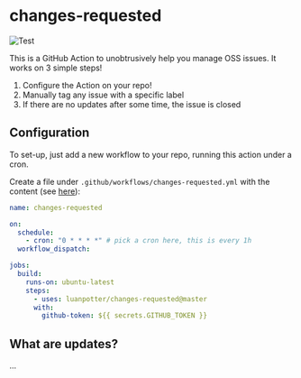 # changes-requested

<img src="https://github.com/luanpotter/changes-requested/workflows/ci-cd/badge.svg?branch=master&event=push" alt="Test" />

This is a GitHub Action to unobtrusively help you manage OSS issues. It works on 3 simple steps!

1. Configure the Action on your repo!
2. Manually tag any issue with a specific label
3. If there are no updates after some time, the issue is closed

## Configuration

To set-up, just add a new workflow to your repo, running this action under a cron.

Create a file under `.github/workflows/changes-requested.yml` with the content (see [here](.github/workflows/changes-requested.yml)):

```yaml
name: changes-requested

on:
  schedule:
    - cron: "0 * * * *" # pick a cron here, this is every 1h
  workflow_dispatch:

jobs:
  build:
    runs-on: ubuntu-latest
    steps:
      - uses: luanpotter/changes-requested@master
      with:
        github-token: ${{ secrets.GITHUB_TOKEN }}
```

## What are updates?

...
